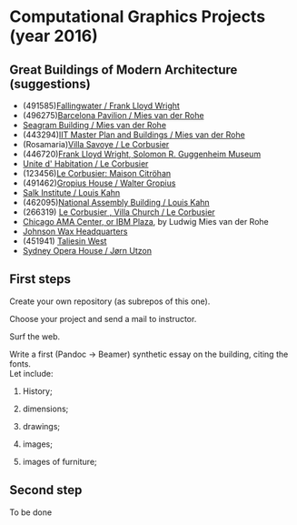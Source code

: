 # Computational Graphics Projects (year 2016)

## 	Great Buildings of Modern Architecture (suggestions)

*	(491585)[Fallingwater / Frank Lloyd Wright](https://www.khanacademy.org/humanities/art-1010/architecture-20c/a/frank-lloyd-wright-fallingwater)
*	(496275)[Barcelona Pavilion / Mies van der Rohe](http://miesbcn.com/the-pavilion/)
*	[Seagram Building / Mies van der Rohe](https://www.khanacademy.org/humanities/art-1010/architecture-20c/v/mies-van-der-rohe-seagram-building-new-york-city-1958)
*	(443294)[IIT Master Plan and Buildings / Mies van der Rohe](http://www.archdaily.com/59816/ad-classics-iit-master-plan-and-buildings-mies-van-der-rohe)
*	(Rosamaria)[Villa Savoye / Le Corbusier](https://www.khanacademy.org/humanities/art-1010/architecture-20c/a/corbusier-savoye)
*	(446720)[Frank Lloyd Wright, Solomon R. Guggenheim Museum](https://www.khanacademy.org/humanities/art-1010/architecture-20c/v/frank-lloyd-wright-solomon-r-guggenheim-museum-new-york-city-1942-1959)
*	[Unite d' Habitation / Le Corbusier](http://www.archdaily.com/85971/ad-classics-unite-d-habitation-le-corbusier)
*	(123456)[Le Corbusier: Maison Citröhan](https://en.wikiarquitectura.com/index.php/Maison_Citröhan)
*	(491462)[Gropius House / Walter Gropius](http://www.archdaily.com/118207/ad-classics-gropius-house-walter-gropius)
*	[Salk Institute / Louis Kahn](http://www.archdaily.com/61288/ad-classics-salk-institute-louis-kahn)
*	(462095)[National Assembly Building / Louis Kahn](https://en.wikipedia.org/wiki/Jatiyo_Sangsad_Bhaban#Architecture_and_design)
*	(266319) [Le Corbusier , Villa Church / Le Corbusier](http://tecnne.com/arquitectura/le-corbusier-ausente-villa-church/)
*	[Chicago AMA Center, or IBM Plaza](http://www.miessociety.org/legacy/projects/one-ibm-plaza/), by Ludwig Mies van der Rohe
*	[Johnson Wax Headquarters](http://www.greatbuildings.com/buildings/Johnson_Wax_Building.html)
*	(451941) [Taliesin West](https://en.wikipedia.org/wiki/Taliesin_West)
*	[Sydney Opera House / Jørn Utzon](https://en.wikipedia.org/wiki/Sydney_Opera_House)

##	First steps

Create your own repository (as subrepos of this one).

Choose your project and send a mail to instructor.

Surf the web.

Write a first (Pandoc -> Beamer) synthetic essay on the building, citing the fonts.  
Let include:

1. 	History;

2.	dimensions;

3.	drawings;

4.	images;

5.	images of furniture;
	

##	Second step

To be done
